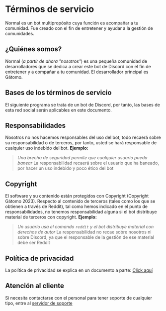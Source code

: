 # Términos de servicio
Normal es un bot multipropósito cuya función es acompañar a tu comunidad. Fue creado con el fin de entretener y ayudar a la gestión de comunidades.

## ¿Quiénes somos?
Normal (*a partir de ahora "nosotros"*) es una pequeña comunidad de desarrolladores que se dedica a crear este bot de Discord con el fin de entretener y a compañar a tu comunidad. El desarrollador principal es Gátomo.

## Bases de los términos de servicio
El siguiente programa se trata de un bot de Discord, por tanto, las bases de esta red social serán aplicables en este documento.

## Responsabilidades
Nosotros no nos hacemos responsables del uso del bot, todo recaerá sobre su responsabilidad o de terceros, por tanto, usted se hará responsable de cualquier uso indebido del bot.
**Ejemplo:**
> *Una brecha de seguridad permite que cualquier usuario pueda banear*
> La responsabilidad recaerá sobre el usuario que ha baneado, por hacer un uso indebido y poco ético del bot

## Copyright
El software y su contenido están protegidos con Copyright (Copyright Gátomo 2023). Respecto al contenido de terceros (tales como los que se obtienen a través de Reddit), tal como hemos indicado en el punto de responsabilidades, no tenemos responsabilidad alguna si el bot distribuye material de terceros con copyright.
**Ejemplo:**
> *Un usuario usa el comando `reddit` y el bot distribuye material con derechos de autor*
> La responsabilidad no recae sobre nosotros ni sobre Discord, ya que el responsable de la gestión de ese material debe ser Reddit

## Política de privacidad
La política de privacidad se explica en un documento a parte: [Click aquí](https://github.com/normal-project/legal/blob/master/PRIVACY.md)

## Atención al cliente
Si necesita contactarse con el personal para tener soporte de cualquier tipo, entre al [servidor de soporte](https://discord.gg/E2yBpMq2Km)

